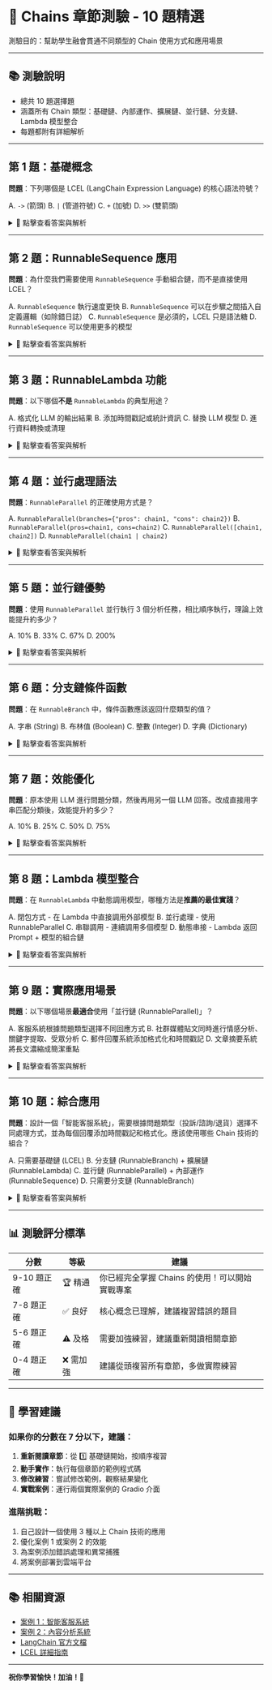 # 📝 Chains 章節測驗 - 10 題精選

測驗目的：幫助學生融會貫通不同類型的 Chain 使用方式和應用場景

---

## 📚 測驗說明

- 總共 10 題選擇題
- 涵蓋所有 Chain 類型：基礎鏈、內部運作、擴展鏈、並行鏈、分支鏈、Lambda 模型整合
- 每題都附有詳細解析

---

## 第 1 題：基礎概念

**問題**：下列哪個是 LCEL (LangChain Expression Language) 的核心語法符號？

A. `->` (箭頭)
B. `|` (管道符號)
C. `+` (加號)
D. `>>` (雙箭頭)

<details>
<summary>📖 點擊查看答案與解析</summary>

**答案：B**

**解析**：
LCEL 使用管道符號 `|` 來串接不同的元件，表示「將左邊元件的輸出傳遞給右邊元件」。

```python
# 正確的 LCEL 語法
chain = prompt_template | model | StrOutputParser()
```

這種語法類似於 Unix 命令列的 pipe 概念，非常直觀且易讀。

**相關章節**：1️⃣ 基礎鏈
</details>

---

## 第 2 題：RunnableSequence 應用

**問題**：為什麼我們需要使用 `RunnableSequence` 手動組合鏈，而不是直接使用 LCEL？

A. `RunnableSequence` 執行速度更快
B. `RunnableSequence` 可以在步驟之間插入自定義邏輯（如除錯日誌）
C. `RunnableSequence` 是必須的，LCEL 只是語法糖
D. `RunnableSequence` 可以使用更多的模型

<details>
<summary>📖 點擊查看答案與解析</summary>

**答案：B**

**解析**：
`RunnableSequence` 的主要優勢是提供**精細控制**，可以在任何步驟之間插入自定義邏輯：

```python
# 手動組合可以添加除錯日誌
chain = RunnableSequence(
    first=add_debug_log("開始"),
    middle=[format_prompt, add_debug_log("格式化完成"), invoke_model],
    last=parse_output
)
```

**使用場景**：
- 開發階段需要詳細除錯
- 效能監控
- 錯誤處理
- 學習 LangChain 內部機制

**相關章節**：2️⃣ 鏈的內部運作
</details>

---

## 第 3 題：RunnableLambda 功能

**問題**：以下哪個**不是** `RunnableLambda` 的典型用途？

A. 格式化 LLM 的輸出結果
B. 添加時間戳記或統計資訊
C. 替換 LLM 模型
D. 進行資料轉換或清理

<details>
<summary>📖 點擊查看答案與解析</summary>

**答案：C**

**解析**：
`RunnableLambda` 用於在鏈中添加自定義的處理邏輯，但**不用於替換 LLM 模型**。

**正確用途**：
```python
# ✅ 格式化輸出
format_email = RunnableLambda(lambda x: f"親愛的客戶，\n\n{x}\n\n客服團隊")

# ✅ 添加統計資訊
add_stats = RunnableLambda(lambda x: f"{x}\n字數：{len(x)}")

# ✅ 資料轉換
clean_data = RunnableLambda(lambda x: x.strip().lower())
```

**錯誤用途**：
```python
# ❌ 不要用來替換模型
# 模型應該直接在鏈中定義
chain = prompt | model | parser  # 正確
```

**相關章節**：3️⃣ 擴展鏈
</details>

---

## 第 4 題：並行處理語法

**問題**：`RunnableParallel` 的正確使用方式是？

A. `RunnableParallel(branches={"pros": chain1, "cons": chain2})`
B. `RunnableParallel(pros=chain1, cons=chain2)`
C. `RunnableParallel([chain1, chain2])`
D. `RunnableParallel(chain1 | chain2)`

<details>
<summary>📖 點擊查看答案與解析</summary>

**答案：B**

**解析**：
`RunnableParallel` 直接使用鍵值對參數，**不需要** `branches={}` 包裝。

**正確寫法**：
```python
# ✅ 正確
parallel = RunnableParallel(
    pros=pros_chain,
    cons=cons_chain
)

# 輸出格式：{"pros": "...", "cons": "..."}
```

**錯誤寫法**：
```python
# ❌ 錯誤 - 不要使用 branches={}
parallel = RunnableParallel(
    branches={"pros": pros_chain, "cons": cons_chain}
)
```

**相關章節**：4️⃣ 並行鏈
</details>

---

## 第 5 題：並行鏈優勢

**問題**：使用 `RunnableParallel` 並行執行 3 個分析任務，相比順序執行，理論上效能提升約多少？

A. 10%
B. 33%
C. 67%
D. 200%

<details>
<summary>📖 點擊查看答案與解析</summary>

**答案：C**

**解析**：
並行執行 3 個任務時，總時間約等於最慢任務的時間，相比順序執行（3個任務時間相加），效能提升約 **67%**。

**計算方式**：
```
順序執行時間 = T1 + T2 + T3 (假設每個任務都是 T)
順序執行時間 = 3T

並行執行時間 = max(T1, T2, T3) (假設相等)
並行執行時間 = T

效能提升 = (3T - T) / 3T = 2T / 3T ≈ 67%
```

**實際範例**：
```python
# 順序執行：約需 6 秒
result1 = chain1.invoke(input)  # 2秒
result2 = chain2.invoke(input)  # 2秒
result3 = chain3.invoke(input)  # 2秒

# 並行執行：約需 2 秒
parallel = RunnableParallel(
    r1=chain1, r2=chain2, r3=chain3
)
results = parallel.invoke(input)  # 2秒
```

**相關章節**：4️⃣ 並行鏈
</details>

---

## 第 6 題：分支鏈條件函數

**問題**：在 `RunnableBranch` 中，條件函數應該返回什麼類型的值？

A. 字串 (String)
B. 布林值 (Boolean)
C. 整數 (Integer)
D. 字典 (Dictionary)

<details>
<summary>📖 點擊查看答案與解析</summary>

**答案：B**

**解析**：
`RunnableBranch` 的條件函數必須返回 **Boolean (True/False)**，用來判斷是否選擇該分支。

**正確寫法**：
```python
branches = RunnableBranch(
    # ✅ 返回 True/False
    (lambda x: "投訴" in x.get("question", ""), complaint_chain),
    (lambda x: "退貨" in x.get("question", ""), refund_chain),
    default_chain
)
```

**錯誤寫法**：
```python
# ❌ 不要返回字串
(lambda x: "投訴類型", complaint_chain)  # 錯誤

# ❌ 不要返回整數
(lambda x: 1 if "投訴" in x else 0, complaint_chain)  # 錯誤
```

**最佳實踐**：
```python
# 使用 .get() 安全地取值，避免 KeyError
lambda x: "投訴" in x.get("question", "")
```

**相關章節**：5️⃣ 分支鏈
</details>

---

## 第 7 題：效能優化

**問題**：原本使用 LLM 進行問題分類，然後再用另一個 LLM 回答。改成直接用字串匹配分類後，效能提升約多少？

A. 10%
B. 25%
C. 50%
D. 75%

<details>
<summary>📖 點擊查看答案與解析</summary>

**答案：C**

**解析**：
減少一次 LLM 調用，效能提升約 **50%**（從 2 次調用減少到 1 次調用）。

**優化前**（需要 2 次 LLM 調用）：
```python
# ❌ 效率低
classification_chain = classification_template | model | StrOutputParser()
chain = classification_chain | branches
# 第1次：用 LLM 分類
# 第2次：用 LLM 回答
```

**優化後**（只需 1 次 LLM 調用）：
```python
# ✅ 效率高
chain = branches  # 直接使用字串匹配分類
# 第1次：字串匹配（幾乎即時）
# 第2次：用 LLM 回答
```

**額外好處**：
- 降低 API 使用成本（減少 50%）
- 減少回應時間（減少約 50%）
- 更穩定（減少一個可能失敗的環節）

**相關章節**：5️⃣ 分支鏈
</details>

---

## 第 8 題：Lambda 模型整合

**問題**：在 `RunnableLambda` 中動態調用模型，哪種方法是**推薦的最佳實踐**？

A. 閉包方式 - 在 Lambda 中直接調用外部模型
B. 並行處理 - 使用 RunnableParallel
C. 串聯調用 - 連續調用多個模型
D. 動態串接 - Lambda 返回 Prompt + 模型的組合鏈

<details>
<summary>📖 點擊查看答案與解析</summary>

**答案：D**

**解析**：
**動態串接**是最佳實踐，讓 Lambda 只負責準備 Prompt，然後串接模型調用。

**推薦方式**（動態串接）：
```python
# ✅ 最佳實踐
def prepare_prompt(input_dict):
    # 根據內容動態調整
    if "urgent" in input_dict:
        focus = "請特別注意緊急性"
    else:
        focus = "請評估整體品質"
    return {"email": input_dict["email"], "focus": focus}

chain = (
    RunnableLambda(prepare_prompt)
    | quality_prompt
    | model
    | StrOutputParser()
)
```

**其他方法的問題**：
- **閉包方式**：代碼可讀性較差
- **並行處理**：適用於多個獨立分析，非所有情況
- **串聯調用**：結構清晰但執行時間較長

**相關章節**：6️⃣ Lambda 模型整合
</details>

---

## 第 9 題：實際應用場景

**問題**：以下哪個場景**最適合**使用「並行鏈 (RunnableParallel)」？

A. 客服系統根據問題類型選擇不同回應方式
B. 社群媒體貼文同時進行情感分析、關鍵字提取、受眾分析
C. 郵件回覆系統添加格式化和時間戳記
D. 文章摘要系統將長文濃縮成簡潔重點

<details>
<summary>📖 點擊查看答案與解析</summary>

**答案：B**

**解析**：
並行鏈適合**同時執行多個獨立的分析任務**，社群媒體貼文分析是典型場景。

**為什麼選 B**：
```python
# ✅ 完美的並行鏈場景
parallel_analysis = RunnableParallel(
    sentiment=sentiment_chain,      # 情感分析
    keywords=keywords_chain,         # 關鍵字提取
    audience=audience_chain,         # 受眾分析
    improvement=improvement_chain    # 改善建議
)
# 4 個任務同時執行，效率提升 75%
```

**其他選項應該使用**：
- **A. 客服系統** → 使用「分支鏈 (RunnableBranch)」
- **C. 郵件格式化** → 使用「擴展鏈 (RunnableLambda)」
- **D. 文章摘要** → 使用「基礎鏈 (LCEL)」

**相關章節**：4️⃣ 並行鏈
</details>

---

## 第 10 題：綜合應用

**問題**：設計一個「智能客服系統」，需要根據問題類型（投訴/諮詢/退貨）選擇不同處理方式，並為每個回覆添加時間戳記和格式化。應該使用哪些 Chain 技術的組合？

A. 只需要基礎鏈 (LCEL)
B. 分支鏈 (RunnableBranch) + 擴展鏈 (RunnableLambda)
C. 並行鏈 (RunnableParallel) + 內部運作 (RunnableSequence)
D. 只需要分支鏈 (RunnableBranch)

<details>
<summary>📖 點擊查看答案與解析</summary>

**答案：B**

**解析**：
需要**組合使用**兩種 Chain 技術：

**1. 分支鏈 (RunnableBranch)** - 根據問題類型選擇處理方式
```python
customer_service_branch = RunnableBranch(
    (lambda x: "投訴" in x.get("question", ""), complaint_template | model),
    (lambda x: "退貨" in x.get("question", ""), refund_template | model),
    inquiry_template | model  # 預設：產品諮詢
)
```

**2. 擴展鏈 (RunnableLambda)** - 添加時間戳記和格式化
```python
def format_response(reply):
    return f"""
    時間：{datetime.now()}
    ────────────────
    {reply}
    ────────────────
    客服團隊
    """

format_chain = RunnableLambda(format_response)
```

**完整組合**：
```python
complete_chain = (
    customer_service_branch  # 分支選擇
    | format_chain          # 格式化
)
```

**為什麼不選其他選項**：
- **A**：基礎鏈無法處理條件分支
- **C**：並行鏈用於同時執行多個任務，不適合條件選擇
- **D**：缺少格式化功能

**相關章節**：案例 1 - 智能客服系統
</details>

---

## 📊 測驗評分標準

| 分數 | 等級 | 建議 |
|------|------|------|
| 9-10 題正確 | 🏆 精通 | 你已經完全掌握 Chains 的使用！可以開始實戰專案 |
| 7-8 題正確 | ✅ 良好 | 核心概念已理解，建議複習錯誤的題目 |
| 5-6 題正確 | ⚠️ 及格 | 需要加強練習，建議重新閱讀相關章節 |
| 0-4 題正確 | ❌ 需加強 | 建議從頭複習所有章節，多做實際練習 |

---

## 🎯 學習建議

### 如果你的分數在 7 分以下，建議：

1. **重新閱讀章節**：從 1️⃣ 基礎鏈開始，按順序複習
2. **動手實作**：執行每個章節的範例程式碼
3. **修改練習**：嘗試修改範例，觀察結果變化
4. **實戰案例**：運行兩個實際案例的 Gradio 介面

### 進階挑戰：

1. 自己設計一個使用 3 種以上 Chain 技術的應用
2. 優化案例 1 或案例 2 的效能
3. 為案例添加錯誤處理和異常捕獲
4. 將案例部署到雲端平台

---

## 📚 相關資源

- [案例 1：智能客服系統](case1_customer_service_system.py)
- [案例 2：內容分析系統](case2_content_analysis_system.py)
- [LangChain 官方文檔](https://python.langchain.com/)
- [LCEL 詳細指南](https://python.langchain.com/docs/expression_language/)

---

**祝你學習愉快！加油！💪**
